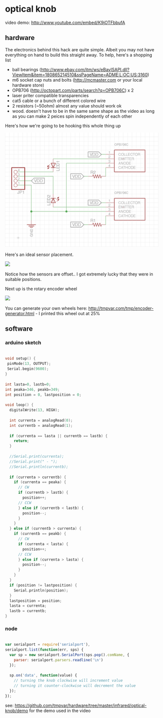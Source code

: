 # optical knob

video demo: http://www.youtube.com/embed/K9jOTFbbufA

## hardware

The electronics behind this hack are quite simple. Albeit you may not have everything on hand to build this straight away.  To help, here's a shopping list

 * ball bearings (http://www.ebay.com/itm/ws/eBayISAPI.dll?ViewItem&item=180865214510&ssPageName=ADME:L:OC:US:3160)
 * m6 socket cap nuts and bolts (http://mcmaster.com or your local hardware store)
 * OPB706 (http://octopart.com/parts/search?q=OPB706C) x 2 
 * laser priter compatible transparencies
 * cat5 cable or a bunch of different colored wire
 * 2 resistors (~50ohm) almost any value should work ok
 * wood. doesn't have to be in the same same shape as the video as long as you can make 2 peices spin independently of each other

Here's how we're going to be hooking this whole thing up

<img src="https://github.com/tmpvar/hardware/raw/master/infrared/optical-knob/img/optical-knob.schematic.png" />

Here's an ideal sensor placement.

<img src="https://raw.github.com/tmpvar/hardware/master/infrared/optical-knob/img/knob-sensors-top.jpeg" />

Notice how the sensors are offset.. I got extremely lucky that they were in suitable positions.

Next up is the rotary encoder wheel

<img src="https://raw.github.com/tmpvar/hardware/master/infrared/optical-knob/img/encoder-wheel.jpeg" />

You can generate your own wheels here: http://tmpvar.com/tmp/encoder-generator.html - I printed this wheel out at 25%


## software 

### arduino sketch

```c

void setup() {
 pinMode(13, OUTPUT);
 Serial.begin(9600);
}

int lasta=0, lastb=0;
int peaka=346, peakb=349;
int position = 0, lastposition = 0;

void loop() {
  digitalWrite(13, HIGH);
  
  int currenta = analogRead(0);
  int currentb = analogRead(1);
  
  if (currenta == lasta || currentb == lastb) {
    return; 
  }
  
  //Serial.print(currenta);
  //Serial.print(" - ");
  //Serial.println(currentb);
  
  if (currenta > currentb) {
    if (currenta == peaka) {
      // CW
      if (currentb > lastb) {
        position++;
      // CCW
      } else if (currentb < lastb) {
        position--;
      }     
    }
  } else if (currentb > currenta) {
    if (currentb == peakb) {
      // CW
      if (currenta < lasta) {
        position++;
      // CCW
      } else if (currenta > lasta) {
        position--;
      }     
    }
  }
  if (position != lastposition) {
    Serial.println(position);
  }
  lastposition = position;
  lasta = currenta;
  lastb = currentb;
}

```

### node

```javascript

var serialport = require('serialport'),
serialport.list(function(err, sps) {
  var sp = new serialport.SerialPort(sps.pop().comName, {
    parser: serialport.parsers.readline('\n')
  });

  sp.on('data', function(value) {
    // turning the knob clockwise will increment value
    // turning it counter-clockwise will decrement the value
  });
});

```

see: https://github.com/tmpvar/hardware/tree/master/infrared/optical-knob/demo for the demo used in the video